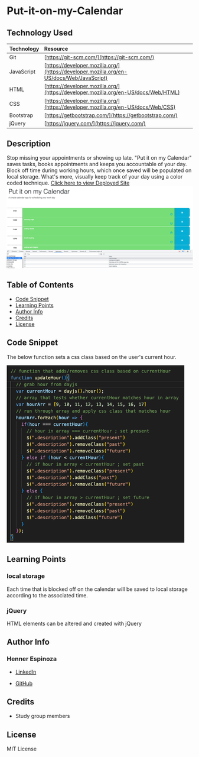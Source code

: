 # Put-it-on-my-Calendar

## Technology Used 

|Technology | Resource |
|-----|:-----------|
| Git | [https://git-scm.com/](https://git-scm.com/)  
| JavaScript | [https://developer.mozilla.org/](https://developer.mozilla.org/en-US/docs/Web/JavaScript) |
| HTML |[https://developer.mozilla.org/](https://developer.mozilla.org/en-US/docs/Web/HTML)|
|CSS | [https://developer.mozilla.org/](https://developer.mozilla.org/en-US/docs/Web/CSS)|
| Bootstrap | [https://getbootstrap.com/](https://getbootstrap.com/) |
| jQuery | [https://jquery.com/](https://jquery.com/) |

## Description

Stop missing your appointments or showing up late. "Put it on my Calendar" saves tasks, books appointments and keeps you accountable of your day. Block off time during working hours, which once saved will be populated on local storage. What's more, visually keep track of your day using a color coded technique. 
[Click here to view Deployed Site](https://justhenner.github.io/put-it-on-my-calendar/)
![Alt text](./Assets/Screen%20Shot%202023-03-10%20at%2012.45.38%20PM.png)

## Table of Contents
* [Code Snippet](#code-snippet)
* [Learning Points](#learning-points)
* [Author Info](#author-info)
* [Credits](#credits)
* [License](#license)

## Code Snippet
The below function sets a css class based on the user's current hour.

![Alt text](./Assets/Screen%20Shot%202023-03-10%20at%201.20.45%20PM.png)

## Learning Points
### local storage
Each time that is blocked off on the calendar will be saved to local storage according to the associated time.
### jQuery
HTML elements can be altered and created with jQuery

## Author Info

### Henner Espinoza

* [LinkedIn](https://www.linkedin.com/in/hennerespinoza)

* [GitHub](https://github.com/justhenner)

## Credits

* Study group members

## License

MIT License